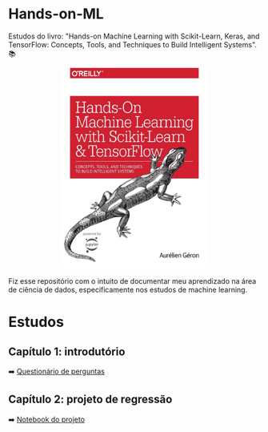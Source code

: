 # Hands-on-ML
Estudos do livro: "Hands-on Machine Learning with Scikit-Learn, Keras, and TensorFlow: Concepts, Tools, and Techniques to Build Intelligent Systems". 📚
  

<div align="center">

<img src="img/book.jpg" width="300" height="400">

</div>


Fiz esse repositório com o intuito de documentar meu aprendizado na área de ciência de dados, especificamente nos estudos de machine learning.


# Estudos

## Capítulo 1: introdutório
➡️ [Questionário de perguntas](https://cotton-tsunami-f9e.notion.site/Hands-on-ML-461d8cabee304e77b61f1866a94541b4)
## Capítulo 2: projeto de regressão
➡️ [Notebook do projeto](https://github.com/deborabmfreitas/Hands-on-ML/blob/main/cap-2-regression.ipynb)